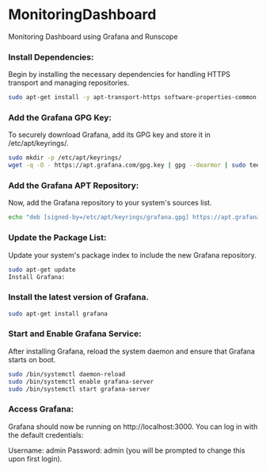# MonitoringDashboard
Monitoring Dashboard using Grafana and Runscope
### Install Dependencies:

Begin by installing the necessary dependencies for handling HTTPS transport and managing repositories.

```bash
sudo apt-get install -y apt-transport-https software-properties-common wget
```
### Add the Grafana GPG Key:

To securely download Grafana, add its GPG key and store it in /etc/apt/keyrings/.

```bash
sudo mkdir -p /etc/apt/keyrings/
wget -q -O - https://apt.grafana.com/gpg.key | gpg --dearmor | sudo tee /etc/apt/keyrings/grafana.gpg > /dev/null
```
### Add the Grafana APT Repository:

Now, add the Grafana repository to your system's sources list.

```bash
echo "deb [signed-by=/etc/apt/keyrings/grafana.gpg] https://apt.grafana.com stable main" | sudo tee -a /etc/apt/sources.list.d/grafana.list
```
### Update the Package List:

Update your system's package index to include the new Grafana repository.

```bash
sudo apt-get update
Install Grafana:
```
### Install the latest version of Grafana.

```bash
sudo apt-get install grafana
```
### Start and Enable Grafana Service:

After installing Grafana, reload the system daemon and ensure that Grafana starts on boot.

```bash
sudo /bin/systemctl daemon-reload
sudo /bin/systemctl enable grafana-server
sudo /bin/systemctl start grafana-server
```

### Access Grafana:

Grafana should now be running on http://localhost:3000. You can log in with the default credentials:

Username: admin
Password: admin (you will be prompted to change this upon first login).